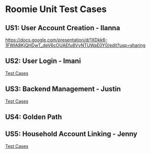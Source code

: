 # Roomie Unit Test Cases

## US1: User Account Creation - Ilanna
https://docs.google.com/presentation/d/1XDkk6-1FWlA8KjQHDwT_deV6cOUAEfu8VyNTUWaE0Y0/edit?usp=sharing 

## US2: User Login - Imani
[Test Cases](https://docs.google.com/presentation/d/1oXTiXNCbE1m9laIYo07fYUpQtiDm6Pf-TiyQtB4_E5Y/edit?usp=sharing)

## US3: Backend Management - Justin
[Test Cases](https://docs.google.com/presentation/d/1pV_RHnzViBIMOWj8OYVZCknULMO-rJUTOqnF_00p8mg/edit?usp=sharing)
## US4: Golden Path

## US5: Household Account Linking - Jenny
[Test Cases](https://docs.google.com/presentation/d/1GXJH4mJON4jIH1-wHVwlPJMLK-ykStRGbAIQ4sq6oZU/edit#slide=id.p)

